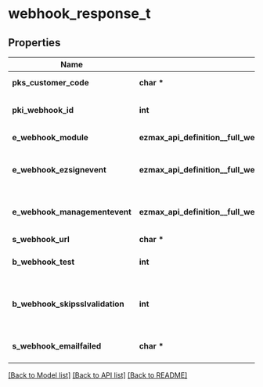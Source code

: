 # webhook_response_t

## Properties
Name | Type | Description | Notes
------------ | ------------- | ------------- | -------------
**pks_customer_code** | **char \*** | The customer code assigned to your account | 
**pki_webhook_id** | **int** | The Webhook ID. This value is visible in the admin interface. | 
**e_webhook_module** | **ezmax_api_definition__full_webhook_response_EWEBHOOKMODULE_e** | The Module generating the Event. | 
**e_webhook_ezsignevent** | **ezmax_api_definition__full_webhook_response_EWEBHOOKEZSIGNEVENT_e** | This Ezsign Event. This property will be set only if the Module is \&quot;Ezsign\&quot;. | [optional] 
**e_webhook_managementevent** | **ezmax_api_definition__full_webhook_response_EWEBHOOKMANAGEMENTEVENT_e** | This Management Event. This property will be set only if the Module is \&quot;Management\&quot;. | [optional] 
**s_webhook_url** | **char \*** | The url being called | 
**b_webhook_test** | **int** | Wheter the webhook received is a manual test or a real event | 
**b_webhook_skipsslvalidation** | **int** | Wheter the server&#39;s SSL certificate should be validated or not. Not recommended for production use. | 
**s_webhook_emailfailed** | **char \*** | The email that will receive the webhook in case all attempts fail. | 

[[Back to Model list]](../README.md#documentation-for-models) [[Back to API list]](../README.md#documentation-for-api-endpoints) [[Back to README]](../README.md)


